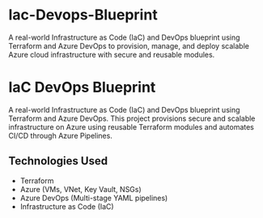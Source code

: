 # Iac-Devops-Blueprint
 A real-world Infrastructure as Code (IaC) and DevOps blueprint using Terraform and Azure DevOps to provision, manage, and deploy scalable Azure cloud infrastructure with secure and reusable modules.
# IaC DevOps Blueprint

A real-world Infrastructure as Code (IaC) and DevOps blueprint using Terraform and Azure DevOps. This project provisions secure and scalable infrastructure on Azure using reusable Terraform modules and automates CI/CD through Azure Pipelines.

## Technologies Used
- Terraform
- Azure (VMs, VNet, Key Vault, NSGs)
- Azure DevOps (Multi-stage YAML pipelines)
- Infrastructure as Code (IaC)